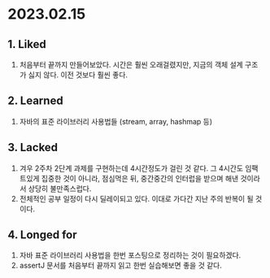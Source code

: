 # 2023.02.15

## 1. Liked&#x20;

1. 처음부터 끝까지 만들어보았다. 시간은 훨씬 오래걸렸지만, 지금의 객체 설계 구조가 싫지 않다. 이전 것보다 훨씬 좋다.

## 2. Learned&#x20;

1. 자바의 표준 라이브러리 사용법들 (stream, array, hashmap 등)

## 3. Lacked&#x20;

1. 겨우 2주차 2단계 과제를 구현하는데 4시간정도가 걸린 것 같다. 그 4시간도 임팩트있게 집중한 것이 아니라, 점심먹은 뒤, 중간중간의 인터럽을 받으며 해낸 것이라서 상당히 불만족스럽다.
2. 전체적인 공부 일정이 다시 딜레이되고 있다. 이대로 가다간 지난 주의 반복이 될 것이다.

## 4. Longed for&#x20;

1. 자바 표준 라이브러리 사용법을 한번 포스팅으로 정리하는 것이 필요하겠다.
2. assertJ 문서를 처음부터 끝까지 읽고 한번 실습해보면 좋을 것 같다.


